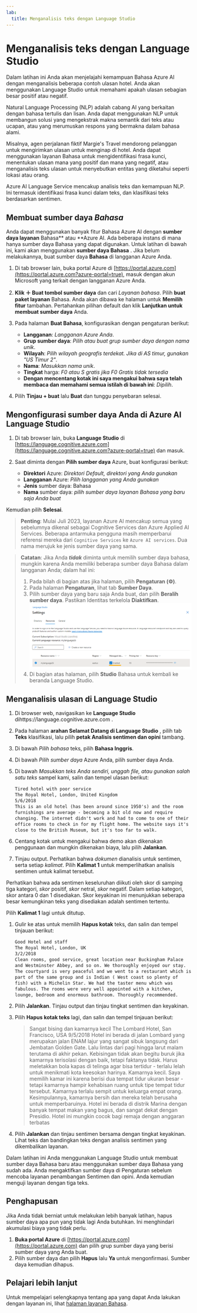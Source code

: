 ```yaml
---
lab:
  title: Menganalisis teks dengan Language Studio
---
```


# Menganalisis teks dengan Language Studio

Dalam latihan ini Anda akan menjelajahi kemampuan Bahasa Azure AI dengan menganalisis beberapa contoh ulasan hotel. Anda akan menggunakan Language Studio untuk memahami apakah ulasan sebagian besar positif atau negatif.

Natural Language Processing (NLP) adalah cabang AI yang berkaitan dengan bahasa tertulis dan lisan. Anda dapat menggunakan NLP untuk membangun solusi yang mengekstrak makna semantik dari teks atau ucapan, atau yang merumuskan respons yang bermakna dalam bahasa alami.

Misalnya, agen perjalanan fiktif Margie's Travel mendorong pelanggan untuk mengirimkan ulasan untuk menginap di hotel. Anda dapat menggunakan layanan Bahasa untuk mengidentifikasi frasa kunci, menentukan ulasan mana yang positif dan mana yang negatif, atau menganalisis teks ulasan untuk menyebutkan entitas yang diketahui seperti lokasi atau orang.

Azure AI Language Service mencakup analisis teks dan kemampuan NLP. Ini termasuk identifikasi frasa kunci dalam teks, dan klasifikasi teks berdasarkan sentimen.

## Membuat sumber daya *Bahasa*

Anda dapat menggunakan banyak fitur Bahasa Azure AI dengan **sumber daya layanan** Bahasa** atau **Azure AI. Ada beberapa instans di mana hanya sumber daya Bahasa yang dapat digunakan. Untuk latihan di bawah ini, kami akan menggunakan **sumber daya Bahasa** . Jika belum melakukannya, buat sumber daya **Bahasa** di langganan Azure Anda.

1. Di tab browser lain, buka portal Azure di [https://portal.azure.com](https://portal.azure.com?azure-portal=true), masuk dengan akun Microsoft yang terkait dengan langganan Azure Anda.

1. **Klik &#65291; Buat tombol sumber daya** dan cari *Layanan bahasa*. Pilih **buat** **paket layanan** Bahasa. Anda akan dibawa ke halaman untuk **Memilih fitur** tambahan. Pertahankan pilihan default dan klik **Lanjutkan untuk membuat sumber daya** Anda. 

1. Pada halaman **Buat Bahasa**, konfigurasikan dengan pengaturan berikut:
    - **Langganan**: *Langganan Azure Anda*.
    - **Grup sumber daya**: *Pilih atau buat grup sumber daya dengan nama unik*.
    - **Wilayah**: *Pilih wilayah geografis terdekat. Jika di AS timur, gunakan "US Timur 2"*.
    - **Nama**: *Masukkan nama unik*.
    - **Tingkat** harga: *F0 atau S gratis jika F0 Gratis tidak tersedia*
    - **Dengan mencentang kotak ini saya mengakui bahwa saya telah membaca dan memahami semua istilah di bawah ini**: *Dipilih*.

1. Pilih **Tinjau + buat** lalu **Buat** dan tunggu penyebaran selesai.

## Mengonfigurasi sumber daya Anda di Azure AI Language Studio

1. Di tab browser lain, buka **Language Studio** di [https://language.cognitive.azure.com](https://language.cognitive.azure.com?azure-portal=true) dan masuk.

1. Saat diminta dengan **Pilih sumber daya** Azure, buat konfigurasi berikut:
    - **Direktori** Azure: *Direktori Default, direktori yang Anda gunakan*
    - **Langganan** Azure: *Pilih langganan yang Anda gunakan*
    - **Jenis** sumber daya: Bahasa
    - **Nama** sumber daya: *pilih sumber daya layanan Bahasa yang baru saja Anda buat*

Kemudian pilih **Selesai**.

> **Penting**: Mulai Juli 2023, layanan Azure AI mencakup semua yang sebelumnya dikenal sebagai Cognitive Services dan Azure Applied AI Services. Beberapa antarmuka pengguna masih memperbarui referensi mereka dari `Cognitive Services` ke `Azure AI services`. Dua nama merujuk ke jenis sumber daya yang sama.

> **Catatan**: Jika Anda ***tidak*** diminta untuk memilih sumber daya bahasa, mungkin karena Anda memiliki beberapa sumber daya Bahasa dalam langganan Anda; dalam hal ini:
> 1. Pada bilah di bagian atas jika halaman, pilih **Pengaturan (&#9881;)**. 
> 1. Pada halaman **Pengaturan**, lihat tab **Sumber Daya**.
> 1. Pilih sumber daya yang baru saja Anda buat, dan pilih **Beralih sumber daya**. Pastikan Identitas terkelola **Diaktifkan**.
> ![Aktifkan sumber daya bahasa.](media/analyze-text-language-service/language-resource-enabled.png)
> 1. Di bagian atas halaman, pilih **Studio** Bahasa untuk kembali ke beranda Language Studio.

## Menganalisis ulasan di Language Studio

1. Di browser web, navigasikan ke **Language Studio** dihttps://language.cognitive.azure.com[](https://language.cognitive.azure.com?azure-portal=true) .

1. Pada halaman **arahan Selamat Datang di Language Studio** , pilih tab **Teks** klasifikasi, lalu pilih **petak Analisis sentimen dan opini** tambang.

1. Di bawah *Pilih bahasa* teks, pilih **Bahasa Inggris**.

1. Di bawah *Pilih sumber daya* Azure Anda, pilih sumber daya Anda.

1. Di bawah *Masukkan teks Anda sendiri, unggah file, atau gunakan salah satu teks* sampel kami, salin dan tempel ulasan berikut:

    ```
    Tired hotel with poor service
    The Royal Hotel, London, United Kingdom
    5/6/2018
    This is an old hotel (has been around since 1950's) and the room furnishings are average - becoming a bit old now and require changing. The internet didn't work and had to come to one of their office rooms to check in for my flight home. The website says it's close to the British Museum, but it's too far to walk.
    ```

1. Centang kotak untuk mengakui bahwa demo akan dikenakan penggunaan dan mungkin dikenakan biaya, lalu pilih **Jalankan**.

1. Tinjau output. Perhatikan bahwa *dokumen* dianalisis untuk sentimen, serta setiap *kalimat*. Pilih **Kalimat 1** untuk memperlihatkan analisis sentimen untuk kalimat tersebut. 

Perhatikan bahwa ada sentimen keseluruhan diikuti oleh skor di samping tiga kategori, *skor* positif, *skor* netral, *skor* negatif. Dalam setiap kategori, skor antara 0 dan 1 disediakan. Skor keyakinan ini menunjukkan seberapa besar kemungkinan teks yang disediakan adalah sentimen tertentu. 

Pilih **Kalimat 1** lagi untuk ditutup.

1. Gulir ke atas untuk memilih **Hapus kotak** teks, dan salin dan tempel tinjauan berikut:

    ```
    Good Hotel and staff
    The Royal Hotel, London, UK
    3/2/2018
    Clean rooms, good service, great location near Buckingham Palace and Westminster Abbey, and so on. We thoroughly enjoyed our stay. The courtyard is very peaceful and we went to a restaurant which is part of the same group and is Indian ( West coast so plenty of fish) with a Michelin Star. We had the taster menu which was fabulous. The rooms were very well appointed with a kitchen, lounge, bedroom and enormous bathroom. Thoroughly recommended.
    ```
    
    
1. Pilih **Jalankan**. Tinjau output dan tinjau tingkat sentimen dan keyakinan.

1. Pilih **Hapus kotak teks** lagi, dan salin dan tempel tinjauan berikut:

    >Sangat bising dan kamarnya kecil The Lombard Hotel, San Francisco, USA 9/5/2018 Hotel ini berada di jalan Lombard yang merupakan jalan ENAM lajur yang sangat sibuk langsung dari Jembatan Golden Gate. Lalu lintas dari pagi hingga larut malam terutama di akhir pekan. Kebisingan tidak akan begitu buruk jika kamarnya terisolasi dengan baik, tetapi faktanya tidak. Harus meletakkan bola kapas di telinga agar bisa tertidur - terlalu lelah untuk menikmati kota keesokan harinya. Kamarnya kecil. Saya memilih kamar ini karena berisi dua tempat tidur ukuran besar - tetapi kamarnya hampir kehabisan ruang untuk tipe tempat tidur tersebut. Kamarnya terlalu sempit untuk keluarga empat orang. Kesimpulannya, kamarnya bersih dan mereka telah berusaha untuk memperbaruinya. Hotel ini berada di distrik Marina dengan banyak tempat makan yang bagus, dan sangat dekat dengan Presidio. Hotel ini mungkin cocok bagi remaja dengan anggaran terbatas

1. Pilih **Jalankan** dan tinjau sentimen bersama dengan tingkat keyakinan. Lihat teks dan bandingkan teks dengan analisis sentimen yang dikembalikan layanan.

Dalam latihan ini Anda menggunakan Language Studio untuk membuat sumber daya Bahasa baru atau menggunakan sumber daya Bahasa yang sudah ada. Anda mengaktifkan sumber daya di Pengaturan sebelum mencoba layanan penambangan Sentimen dan opini. Anda kemudian menguji layanan dengan tiga teks.

## Penghapusan

Jika Anda tidak berniat untuk melakukan lebih banyak latihan, hapus sumber daya apa pun yang tidak lagi Anda butuhkan. Ini menghindari akumulasi biaya yang tidak perlu.

1. **Buka portal Azure** di [https://portal.azure.com](https://portal.azure.com) dan pilih grup sumber daya yang berisi sumber daya yang Anda buat.
1. Pilih sumber daya dan pilih **Hapus** lalu **Ya** untuk mengonfirmasi. Sumber daya kemudian dihapus.

## Pelajari lebih lanjut

Untuk mempelajari selengkapnya tentang apa yang dapat Anda lakukan dengan layanan ini, lihat [halaman layanan Bahasa](https://learn.microsoft.com/azure/ai-services/language-service/overview).
